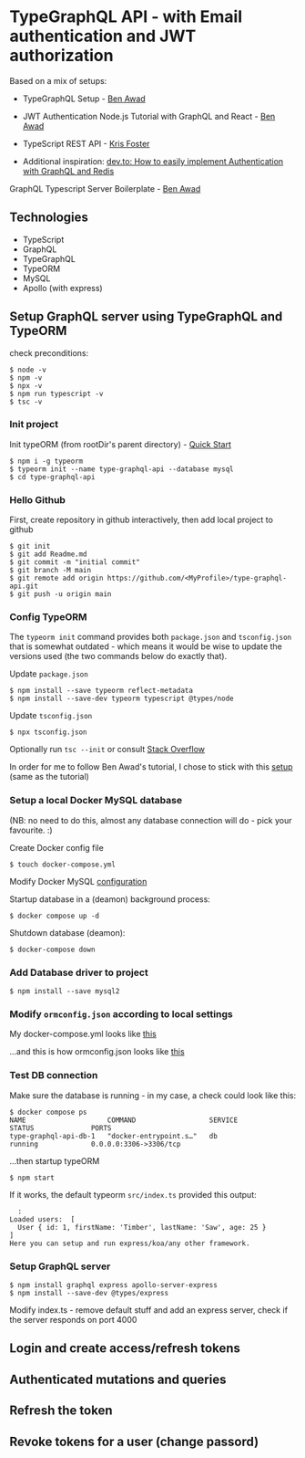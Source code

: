 # TypeGraphQL API - with Email authentication and JWT authorization

Based on a mix of setups:
* TypeGraphQL Setup - [Ben Awad](https://www.youtube.com/watch?v=8yZImm2A1KE&list=PLN3n1USn4xlma1bBu3Tloe4NyYn9Ko8Gs)

* JWT Authentication Node.js Tutorial with GraphQL and React - [Ben Awad](https://www.youtube.com/watch?v=25GS0MLT8JU)

* TypeScript REST API - [Kris Foster](https://www.youtube.com/playlist?list=PLdk2EmelRVLpIdCFolrwdLhCTHyeefU6W)

* Additional inspiration: [dev.to: How to easily implement Authentication with GraphQL and Redis](https://dev.to/lastnameswayne/how-to-implement-authentication-with-graphql-and-redis-1k1b)


GraphQL Typescript Server Boilerplate - [Ben Awad](https://www.youtube.com/playlist?list=PLN3n1USn4xlky9uj6wOhfsPez7KZOqm2V)


## Technologies
* TypeScript
* GraphQL
* TypeGraphQL
* TypeORM
* MySQL
* Apollo (with express)



## Setup GraphQL server using TypeGraphQL and TypeORM

check preconditions:
```
$ node -v
$ npm -v
$ npx -v
$ npm run typescript -v
$ tsc -v
```

### Init project
Init typeORM (from rootDir's parent directory) - [Quick Start](https://typeorm.io/#undefined/quick-start)
```
$ npm i -g typeorm
$ typeorm init --name type-graphql-api --database mysql
$ cd type-graphql-api
```

### Hello Github
First, create repository in github interactively, then add local project to github
```
$ git init
$ git add Readme.md
$ git commit -m "initial commit"
$ git branch -M main
$ git remote add origin https://github.com/<MyProfile>/type-graphql-api.git
$ git push -u origin main
```

### Config TypeORM
The `typeorm init` command provides both `package.json` and `tsconfig.json` that is somewhat outdated - which means it would be wise to update the versions used (the two commands below do exactly that).

Update `package.json`
```
$ npm install --save typeorm reflect-metadata
$ npm install --save-dev typeorm typescript @types/node
```

Update `tsconfig.json`
```
$ npx tsconfig.json
```
Optionally run `tsc --init` or consult [Stack Overflow](https://stackoverflow.com/questions/36916989/how-can-i-generate-a-tsconfig-json-file)

In order for me to follow Ben Awad's tutorial, I chose to stick with this [setup](https://github.com/jlmantov/type-graphql-api/blob/main/tsconfig.json) (same as the tutorial)



### Setup a local Docker MySQL database
(NB: no need to do this, almost any database connection will do - pick your favourite. :)

Create Docker config file
```
$ touch docker-compose.yml
```

Modify Docker MySQL [configuration](https://medium.com/@chrischuck35/how-to-create-a-mysql-instance-with-docker-compose-1598f3cc1bee)

Startup database in a (deamon) background process:
```
$ docker compose up -d
```
Shutdown database (deamon):
```
$ docker-compose down
```

### Add Database driver to project
```
$ npm install --save mysql2
```

### Modify `ormconfig.json` according to local settings
My docker-compose.yml looks like [this](https://github.com/jlmantov/type-graphql-api/blob/main/docker-compose.yml)

...and this is how ormconfig.json looks like [this](https://github.com/jlmantov/type-graphql-api/blob/main/ormconfig.json)



### Test DB connection
Make sure the database is running - in my case, a check could look like this:
```
$ docker compose ps
NAME                    COMMAND                  SERVICE             STATUS              PORTS
type-graphql-api-db-1   "docker-entrypoint.s…"   db                  running             0.0.0.0:3306->3306/tcp
```
...then startup typeORM
```
$ npm start
```
If it works, the default typeorm `src/index.ts` provided this output:
```
  :
Loaded users:  [
  User { id: 1, firstName: 'Timber', lastName: 'Saw', age: 25 }
]
Here you can setup and run express/koa/any other framework.
```

### Setup GraphQL server
```
$ npm install graphql express apollo-server-express
$ npm install --save-dev @types/express
```

Modify index.ts - remove default stuff and add an express server, check if the server responds on port 4000



## Login and create access/refresh tokens


## Authenticated mutations and queries


## Refresh the token


## Revoke tokens for a user (change passord)



